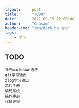 ```yaml
---
layout:     post
title:      "TODO"
date:       2021-09-15 22:00:00
author:     "Chasam"
header-img: "img/dark_bg.jpg"
tags:
    - 学习
---
```


## TODO

`补充markdown语法`  
`git学习输出`  
`zlog学习输出`  
`芯片手册`  
`编码系统`  
`操作手册`  
`代码评审`





